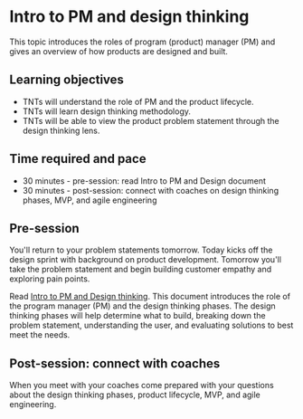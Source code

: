 # Intro to PM and design thinking

This topic introduces the roles of program (product) manager (PM) and gives an overview of how products are designed and built.

## Learning objectives

* TNTs will understand the role of PM and the product lifecycle.
* TNTs will learn design thinking methodology.
* TNTs will be able to view the product problem statement through the design thinking lens.

## Time required and pace

* 30 minutes - pre-session: read Intro to PM and Design document
* 30 minutes - post-session: connect with coaches on design thinking phases, MVP, and agile engineering

## Pre-session

You'll return to your problem statements tomorrow. Today kicks off the design sprint with background on product development. Tomorrow you'll take the problem statement and begin building customer empathy and exploring pain points.

Read [Intro to PM and Design thinking](https://github.com/tnt-summer-academy/Curriculum/blob/main/Reference/Product%20decks/1.0%20-%20Intro%20to%20pm%20and%20design%20thinking.pdf). This document introduces the role of the program manager (PM) and the design thinking phases. The design thinking phases will help determine what to build, breaking down the problem statement, understanding the user, and evaluating solutions to best meet the needs.

## Post-session: connect with coaches

When you meet with your coaches come prepared with your questions about the design thinking phases, product lifecycle, MVP, and agile engineering.

